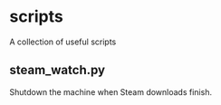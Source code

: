 # scripts
A collection of useful scripts

## steam_watch.py
Shutdown the machine when Steam downloads finish.

